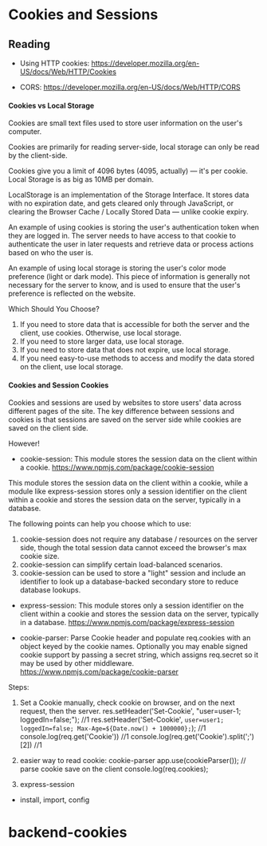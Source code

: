 # Cookies and Sessions

## Reading

- Using HTTP cookies:
https://developer.mozilla.org/en-US/docs/Web/HTTP/Cookies

- CORS:
https://developer.mozilla.org/en-US/docs/Web/HTTP/CORS


#### Cookies vs Local Storage

Cookies are small text files used to store user information on the user's computer.

Cookies are primarily for reading server-side, local storage can only be read by the client-side. 

Cookies give you a limit of 4096 bytes (4095, actually) — it's per cookie. Local Storage is as big as 10MB per domain.

LocalStorage is an implementation of the Storage Interface. It stores data with no expiration date, and gets cleared only through JavaScript, or clearing the Browser Cache / Locally Stored Data — unlike cookie expiry.

An example of using cookies is storing the user's authentication token when they are logged in. The server needs to have access to that cookie to authenticate the user in later requests and retrieve data or process actions based on who the user is.

An example of using local storage is storing the user's color mode preference (light or dark mode). This piece of information is generally not necessary for the server to know, and is used to ensure that the user's preference is reflected on the website.

Which Should You Choose?

1. If you need to store data that is accessible for both the server and the client, use cookies. Otherwise, use local storage.
2. If you need to store larger data, use local storage.
3. If you need to store data that does not expire, use local storage.
4. If you need easy-to-use methods to access and modify the data stored on the client, use local storage.

#### Cookies and Session Cookies

Cookies and sessions are used by websites to store users' data across different pages of the site. The key difference between sessions and cookies is that sessions are saved on the server side while cookies are saved on the client side. 

However!

- cookie-session: This module stores the session data on the client within a cookie. https://www.npmjs.com/package/cookie-session

This module stores the session data on the client within a cookie, while a module like express-session stores only a session identifier on the client within a cookie and stores the session data on the server, typically in a database.

The following points can help you choose which to use:

1. cookie-session does not require any database / resources on the server side, though the total session data cannot exceed the browser's max cookie size.
2. cookie-session can simplify certain load-balanced scenarios.
3. cookie-session can be used to store a "light" session and include an identifier to look up a database-backed secondary store to reduce database lookups.

- express-session: This module stores only a session identifier on the client within a cookie and stores the session data on the server, typically in a database. https://www.npmjs.com/package/express-session

- cookie-parser: Parse Cookie header and populate req.cookies with an object keyed by the cookie names. Optionally you may enable signed cookie support by passing a secret string, which assigns req.secret so it may be used by other middleware.
https://www.npmjs.com/package/cookie-parser

Steps:

1. Set a Cookie manually, check cookie on browser, and on the next request, then the server.
res.setHeader('Set-Cookie', "user=user-1; loggedIn=false;"); //1
 res.setHeader('Set-Cookie', `user=user1; loggedIn=false; Max-Age=${Date.now() + 1000000};`); //1
console.log(req.get('Cookie')) //1
console.log(req.get('Cookie').split(';')[2]) //1

2. easier way to read cookie:
cookie-parser
app.use(cookieParser()); // parse cookie save on the client
console.log(req.cookies);

3. express-session
- install, import, config
# backend-cookies
